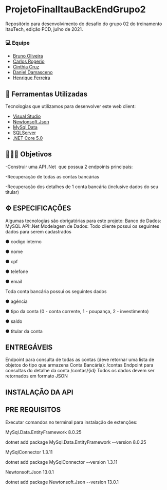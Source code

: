 # ProjetoFinalItauBackEndGrupo2
Repositório para desenvolvimento do desafio do grupo 02 do treinamento ItauTech, edição PCD, julho de 2021.


### 💻 Equipe
- [Bruno Oliveira](https://github.com/BrunoSantosdeOliveira)
- [Carlos Rogerio](https://github.com/crportes/)
- [Cinthia Cruz](https://github.com/Cinthia2406)
- [Daniel Damasceno]()
- [Henrique Ferreira](https://github.com/henriqueandrade01)


## 🚀 Ferramentas Utilizadas

Tecnologias que utilizamos para desenvolver este web client:

- [Visual Studio](https://visualstudio.microsoft.com)
- [Newtonsoft.Json ](https://www.nuget.org/packages/Newtonsoft.Json/)
- [MySql.Data](https://www.nuget.org/packages/MySql.Data/)
- [SQLServer](https://www.microsoft.com/pt-br/sql-server/sql-server-downloads)
- [.NET Core 5.0](https://dotnet.microsoft.com/download/dotnet/5.0)



## 👨🏻‍💻 Objetivos
<p>-Construir uma API .Net  que possua 2 endpoints principais:</p>
<p>-Recuperação de todas as contas bancárias</p>
<p>-Recuperação dos detalhes de 1 conta bancária (inclusive dados do seu titular)</p>



## ⚙️ ESPECIFICAÇÕES
Algumas tecnologias são obrigatórias para este projeto:
Banco de Dados: MySQL
API:.Net
Modelagem de Dados:
Todo cliente possui os seguintes dados para serem cadastrados
<p>● codigo interno</p>
<p>● nome</p>
<p>● cpf</p>
<p>● telefone</p>
<p>● email</p>
<p>Toda conta bancária possui os seguintes dados</p>
<p>● agência</p>
<p>● tipo da conta (0 - conta corrente, 1 - poupança, 2 - investimento)</p>
<p>● saldo</p>
<p>● titular da conta</p>

## ENTREGÁVEIS
Endpoint para consulta de todas as contas (deve retornar uma lista de objetos do tipo
que armazena Conta Bancária):
/contas
Endpoint para consultas do detalhe da conta
/contas/{id}
Todos os dados devem ser retornados em formato JSON

## INSTALAÇÃO DA API


## PRE REQUISITOS
</p>Executar comandos no terminal para instalação de extenções:</p>
</p>MySql.Data.EntityFramework 8.0.25</p>
</p>dotnet add package MySql.Data.EntityFramework --version 8.0.25</p>
</p>MySqlConnector 1.3.11</p>
</p>dotnet add package MySqlConnector --version 1.3.11</p>
</p>Newtonsoft.Json 13.0.1</p>
</p>dotnet add package Newtonsoft.Json --version 13.0.1</p>
